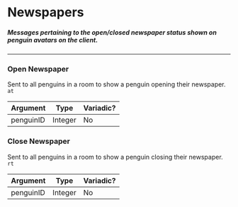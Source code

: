 # Newspapers
##### Messages pertaining to the open/closed newspaper status shown on penguin avatars on the client.
---
### Open Newspaper
Sent to all penguins in a room to show a penguin opening their newspaper.
`at`

|Argument|Type|Variadic?|
|---|---|---|
|penguinID|Integer|No|

### Close Newspaper
Sent to all penguins in a room to show a penguin closing their newspaper.
`rt`

|Argument|Type|Variadic?|
|---|---|---|
|penguinID|Integer|No|